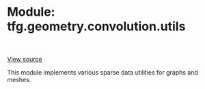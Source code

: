 <div itemscope itemtype="http://developers.google.com/ReferenceObject">
<meta itemprop="name" content="tfg.geometry.convolution.utils" />
<meta itemprop="path" content="Stable" />
</div>

# Module: tfg.geometry.convolution.utils

<!-- Insert buttons and diff -->

<table class="tfo-notebook-buttons tfo-api" align="left">
</table>

<a target="_blank" href="https://github.com/tensorflow/graphics/blob/master/tensorflow_graphics/geometry/convolution/utils.py">View source</a>



This module implements various sparse data utilities for graphs and meshes.



